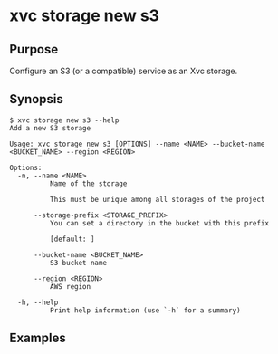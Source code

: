 # xvc storage new s3

## Purpose

Configure an S3 (or a compatible) service as an Xvc storage. 

## Synopsis 

```console
$ xvc storage new s3 --help
Add a new S3 storage

Usage: xvc storage new s3 [OPTIONS] --name <NAME> --bucket-name <BUCKET_NAME> --region <REGION>

Options:
  -n, --name <NAME>
          Name of the storage
          
          This must be unique among all storages of the project

      --storage-prefix <STORAGE_PREFIX>
          You can set a directory in the bucket with this prefix
          
          [default: ]

      --bucket-name <BUCKET_NAME>
          S3 bucket name

      --region <REGION>
          AWS region

  -h, --help
          Print help information (use `-h` for a summary)

```
## Examples

